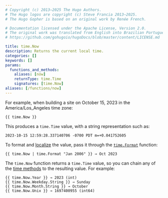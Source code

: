 ```yaml
---
# Copyright (c) 2013–2025 The Hugo Authors.
# The Hugo logos are copyright (c) Steve Francia 2013–2025.
# The Hugo Gopher is based on an original work by Renée French.

# Documentation licensed under the Apache License, Version 2.0.
# The original work was translated from English into Brazilian Portuguese.
# https://github.com/gohugoio/hugoDocs/blob/master/content/LICENSE.md

title: time.Now
description: Returns the current local time.
categories: []
keywords: []
params:
  functions_and_methods:
    aliases: [now]
    returnType: time.Time
    signatures: [time.Now]
aliases: [/functions/now]
---
```


For example, when building a site on October 15, 2023 in the America/Los_Angeles time zone:

```go-html-template
{{ time.Now }}
```

This produces a `time.Time` value, with a string representation such as:

```text
2023-10-15 12:59:28.337140706 -0700 PDT m=+0.041752605
```

To format and [localize](g) the value, pass it through the [`time.Format`] function:

```go-html-template
{{ time.Now | time.Format "Jan 2006" }} → Oct 2023
```

The `time.Now` function returns a `time.Time` value, so you can chain any of the [time methods] to the resulting value. For example:

```go-html-template
{{ time.Now.Year }} → 2023 (int)
{{ time.Now.Weekday.String }} → Sunday
{{ time.Now.Month.String }} → October
{{ time.Now.Unix }} → 1697400955 (int64)
```

[`time.Format`]: /functions/time/format/
[time methods]: /methods/time/
